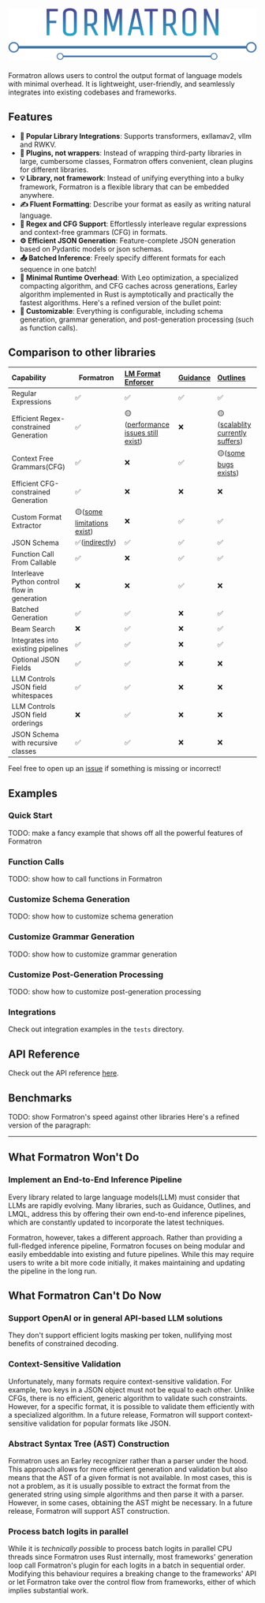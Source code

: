 ![Logo](logo.svg)
---
Formatron allows users to control the output format of language models
with minimal overhead. It is lightweight, user-friendly,
and seamlessly integrates into existing codebases and frameworks.

## Features

- **🔗 Popular Library Integrations**: Supports transformers, exllamav2, vllm and RWKV.
- **🔌 Plugins, not wrappers**:
Instead of wrapping third-party libraries in large, cumbersome classes,
Formatron offers convenient, clean plugins for different libraries.
- **💡 Library, not framework**:
Instead of unifying everything into a bulky framework,
Formatron is a flexible library that can be embedded anywhere.
- **✍️ Fluent Formatting**: Describe your format as easily as writing natural language.
- **📜 Regex and CFG Support**:
Effortlessly interleave regular expressions and context-free grammars (CFG) in formats.
- **⚙️ Efficient JSON Generation**: Feature-complete JSON generation based on Pydantic models or json schemas.
- **📤 Batched Inference**: 
Freely specify different formats for each sequence in one batch!
- **🚀 Minimal Runtime Overhead**: 
With Leo optimization, a specialized compacting algorithm,
and CFG caches across generations, Earley algorithm implemented in Rust is
aymptotically and practically the fastest algorithms.
Here's a refined version of the bullet point:
- **🔧 Customizable**: Everything is configurable, including schema generation,
grammar generation, and post-generation processing (such as function calls).
## Comparison to other libraries

| Capability                                   | Formatron                                                                                | [LM Format Enforcer](https://github.com/noamgat/lm-format-enforcer)                           | [Guidance](https://github.com/guidance-ai/guidance) | [Outlines](https://github.com/outlines-dev/outlines)                                    |
|:---------------------------------------------|------------------------------------------------------------------------------------------|:----------------------------------------------------------------------------------------------|:----------------------------------------------------|:----------------------------------------------------------------------------------------|
| Regular Expressions                          | ✅                                                                                        | ✅                                                                                             | ✅                                                   | ✅                                                                                       |
| Efficient Regex-constrained Generation       | ✅                                                                                        | 🟡([performance issues still exist](https://github.com/noamgat/lm-format-enforcer/issues/36)) | ❌                                                   | 🟡([scalablity currently suffers](https://github.com/outlines-dev/outlines/issues/680)) |
| Context Free Grammars(CFG)                   | ✅                                                                                        | ❌                                                                                             | ✅                                                   | 🟡([some bugs exists](https://github.com/outlines-dev/outlines/issues/959))             |
| Efficient CFG-constrained Generation         | ✅                                                                                        | ❌                                                                                             | ❌                                                   | ❌                                                                                       |
| Custom Format Extractor                      | 🟡([some limitations exist](#ast))                                                       | ❌                                                                                             | ✅                                                   | ✅                                                                                       |
| JSON Schema                                  | ✅([indirectly](https://docs.pydantic.dev/latest/integrations/datamodel_code_generator/)) | ✅                                                                                             | ✅                                                   | ✅                                                                                       |
| Function Call From Callable                  | ✅                                                                                        | ❌                                                                                             | ✅                                                   | ✅                                                                                       |
| Interleave Python control flow in generation | ❌                                                                                        | ❌                                                                                             | ✅                                                   | ❌                                                                                       |
| Batched Generation                           | ✅                                                                                        | ✅                                                                                             | ❌                                                   | ✅                                                                                       |
| Beam Search                                  | ❌                                                                                        | ✅                                                                                             | ❌                                                   | ✅                                                                                       |
| Integrates into existing pipelines           | ✅                                                                                        | ✅                                                                                             | ❌                                                   | ✅                                                                                       |
| Optional JSON Fields                         | ✅                                                                                        | ✅                                                                                             | ❌                                                   | ❌                                                                                       |
| LLM Controls JSON field whitespaces          | ✅                                                                                        | ✅                                                                                             | ❌                                                   | ❌                                                                                       |
| LLM Controls JSON field orderings            | ❌                                                                                        | ✅                                                                                             | ❌                                                   | ❌                                                                                       |
| JSON Schema with recursive classes           | ✅                                                                                        | ✅                                                                                             | ❌                                                   | ❌                                                                                       |

Feel free to open up an [issue]() if something is missing or incorrect!
## Examples
### Quick Start
TODO: make a fancy example that shows off all the powerful features of Formatron
### Function Calls
TODO: show how to call functions in Formatron
### Customize Schema Generation
TODO: show how to customize schema generation
### Customize Grammar Generation
TODO: show how to customize grammar generation
### Customize Post-Generation Processing
TODO: show how to customize post-generation processing
### Integrations
Check out integration examples in the `tests` directory.
## API Reference
Check out the API reference [here]().
## Benchmarks
TODO: show Formatron's speed against other libraries
Here's a refined version of the paragraph:

---

## What Formatron Won't Do
### Implement an End-to-End Inference Pipeline
Every library related to large language models(LLM) must consider that LLMs
are rapidly evolving. Many libraries, such as Guidance, Outlines, and LMQL,
address this by offering their own end-to-end inference pipelines,
which are constantly updated to incorporate the latest techniques. 

Formatron, however, takes a different approach.
Rather than providing a full-fledged inference pipeline,
Formatron focuses on being modular and easily embeddable into existing
and future pipelines.
While this may require users to write a bit more code initially,
it makes maintaining and updating the pipeline in the long run.
## What Formatron Can't Do Now
### Support OpenAI or in general API-based LLM solutions
They don't support efficient logits masking per token, nullifying most benefits
of constrained decoding.
### Context-Sensitive Validation
Unfortunately, many formats require context-sensitive validation.
For example, two keys in a JSON object must not be equal to each other.
Unlike CFGs, there is no efficient, generic algorithm to validate
such constraints. However, for a specific format, it is possible to validate
them efficiently with a specialized algorithm. In a future release,
Formatron will support context-sensitive validation for popular formats like JSON.

### Abstract Syntax Tree (AST) Construction<a id='ast'></a>

Formatron uses an Earley recognizer rather than a parser under the hood.
This approach allows for more efficient generation and validation
but also means that the AST of a given format is not available.
In most cases, this is not a problem,
as it is usually possible to extract the format from the generated string
using simple algorithms and then parse it with a parser.
However, in some cases, obtaining the AST might be necessary.
In a future release, Formatron will support AST construction.

### Process batch logits in parallel

While it is *technically possible* to process batch logits in parallel CPU threads
since Formatron uses Rust internally, most frameworks' generation loop call
Formatron's plugin for each logits in a batch in sequential order. Modifying
this behaviour requires a breaking change to the frameworks' API or let
Formatron take over the control flow from frameworks, either of which implies
substantial work.